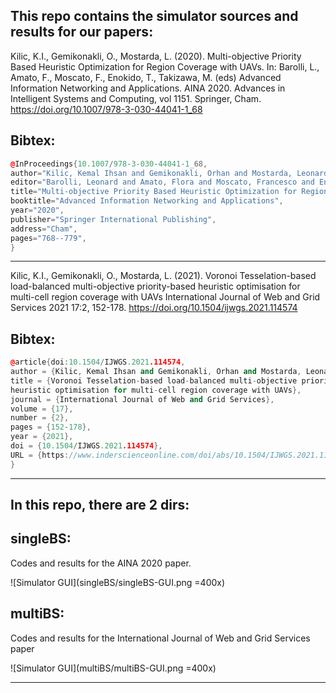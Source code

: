  
This repo contains the simulator sources and results for our papers:
--------------------------------------------------------------------------------

Kilic, K.I., Gemikonakli, O., Mostarda, L. (2020). 
Multi-objective Priority Based Heuristic Optimization for Region Coverage with UAVs. 
In: Barolli, L., Amato, F., Moscato, F., Enokido, T., Takizawa, M. (eds) Advanced Information Networking and Applications. 
AINA 2020. Advances in Intelligent Systems and Computing, vol 1151. Springer, Cham. 
https://doi.org/10.1007/978-3-030-44041-1_68


Bibtex:  
--------------------------------------------------------------------------------  
```c++
@InProceedings{10.1007/978-3-030-44041-1_68,
author="Kilic, Kemal Ihsan and Gemikonakli, Orhan and Mostarda, Leonardo", 
editor="Barolli, Leonard and Amato, Flora and Moscato, Francesco and Enokido, Tomoya and Takizawa, Makoto",
title="Multi-objective Priority Based Heuristic Optimization for Region Coverage with UAVs",
booktitle="Advanced Information Networking and Applications",
year="2020",
publisher="Springer International Publishing",
address="Cham",
pages="768--779",
}
``` 
-------------------------------------------------------------------------------- 



Kilic, K.I., Gemikonakli, O., Mostarda, L. (2021). 
Voronoi Tesselation-based load-balanced multi-objective priority-based heuristic optimisation for multi-cell region coverage with UAVs
International Journal of Web and Grid Services 2021 17:2, 152-178.
https://doi.org/10.1504/ijwgs.2021.114574


Bibtex:
--------------------------------------------------------------------------------
```c++
@article{doi:10.1504/IJWGS.2021.114574,
author = {Kilic, Kemal Ihsan and Gemikonakli, Orhan and Mostarda, Leonardo},
title = {Voronoi Tesselation-based load-balanced multi-objective priority-based 
heuristic optimisation for multi-cell region coverage with UAVs},
journal = {International Journal of Web and Grid Services},
volume = {17},
number = {2},
pages = {152-178},
year = {2021},
doi = {10.1504/IJWGS.2021.114574},
URL = {https://www.inderscienceonline.com/doi/abs/10.1504/IJWGS.2021.114574},
}
```
--------------------------------------------------------------------------------


In this repo, there are 2 dirs:
--------------------------------
singleBS:
----------
Codes and results for the AINA 2020 paper.  

![Simulator GUI](singleBS/singleBS-GUI.png =400x)

multiBS: 
-----------
Codes and results for the International Journal of Web and Grid Services paper  

![Simulator GUI](multiBS/multiBS-GUI.png =400x)

-------------------------------------------------------------------------------- 

 

